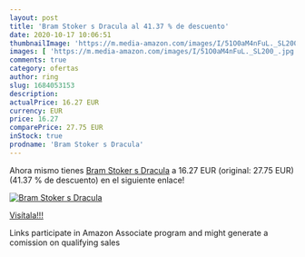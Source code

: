 ```yaml
---
layout: post
title: 'Bram Stoker s Dracula al 41.37 % de descuento'
date: 2020-10-17 10:06:51
thumbnailImage: 'https://m.media-amazon.com/images/I/51O0aM4nFuL._SL200_.jpg'
images: [ 'https://m.media-amazon.com/images/I/51O0aM4nFuL._SL200_.jpg' ]
comments: true
category: ofertas
author: ring
slug: 1684053153
description:
actualPrice: 16.27 EUR
currency: EUR
price: 16.27
comparePrice: 27.75 EUR
inStock: true
prodname: 'Bram Stoker s Dracula'
---
```


Ahora mismo tienes [Bram Stoker s Dracula](https://www.amazon.es/dp/1684053153/?tag=tolees-21) a 16.27 EUR (original: 27.75 EUR) (41.37 %  de descuento) en el siguiente enlace!

[![Bram Stoker s Dracula](https://m.media-amazon.com/images/I/51O0aM4nFuL._SL200_.jpg)](https://www.amazon.es/dp/1684053153/?tag=tolees-21)

[Visítala!!!](https://www.amazon.es/dp/1684053153/?tag=tolees-21)

Links participate in Amazon Associate program and might generate a comission on qualifying sales
